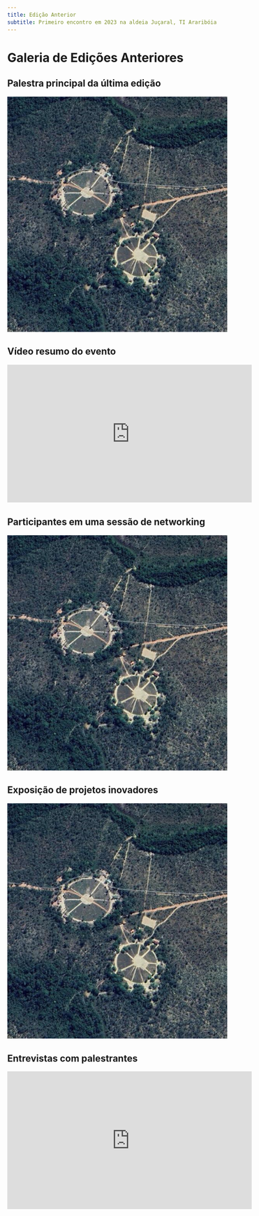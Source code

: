 ```yaml
---
title: Edição Anterior
subtitle: Primeiro encontro em 2023 na aldeia Juçaral, TI Araribóia
---
```

# Galeria de Edições Anteriores

## Palestra principal da última edição
![Palestra principal da última edição](/imagens/aldeia_kraho.jpg)

## Vídeo resumo do evento
<iframe width="560" height="315" src="https://www.youtube.com/embed/dQw4w9WgXcQ" title="Vídeo resumo do evento" frameborder="0" allow="accelerometer; autoplay; clipboard-write; encrypted-media; gyroscope; picture-in-picture" allowfullscreen></iframe>

## Participantes em uma sessão de networking
![Participantes em uma sessão de networking](/imagens/aldeia_kraho.jpg)

## Exposição de projetos inovadores
![Exposição de projetos inovadores](/imagens/aldeia_kraho.jpg)

## Entrevistas com palestrantes
<iframe width="560" height="315" src="https://www.youtube.com/embed/dQw4w9WgXcQ" title="Entrevistas com palestrantes" frameborder="0" allow="accelerometer; autoplay; clipboard-write; encrypted-media; gyroscope; picture-in-picture" allowfullscreen></iframe>
